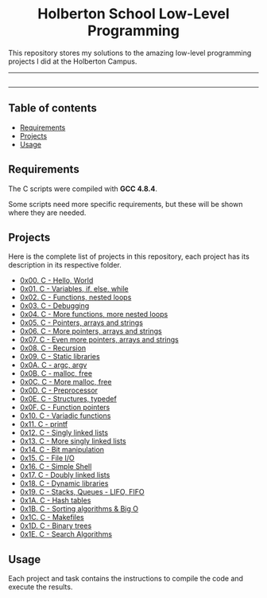 <h1 align="center">Holberton School Low-Level Programming</h1>
This repository stores my solutions to the amazing low-level programming projects I did at the Holberton Campus.

---

<p align="center">
<a target="_blank" href="https://www.alx.com/"><img src=""></a>
</p>

---

## Table of contents
- [Requirements](#requirements)
- [Projects](#projects)
- [Usage](#usage)

## Requirements

The C scripts were compiled with **GCC 4.8.4**.

Some scripts need more specific requirements, but these will be shown where they are needed.

## Projects
Here is the complete list of projects in this repository, each project has its description in its respective folder.

* [0x00. C - Hello, World](https://github.com/musfy/alx-low_level_programming/tree/master/0x00-hello_world)
* [0x01. C - Variables, if, else, while](https://github.com/monoprosito/alx-low_level_programming/tree/master/0x01-variables_if_else_while)
* [0x02. C - Functions, nested loops](https://github.com/monoprosito/alx-low_level_programming/tree/master/0x02-functions_nested_loops)
* [0x03. C - Debugging](https://github.com/monoprosito/alx-low_level_programming/tree/master/0x03-debugging)
* [0x04. C - More functions, more nested loops](https://github.com/monoprosito/alx-low_level_programming/tree/master/0x04-more_functions_nested_loops)
* [0x05. C - Pointers, arrays and strings](https://github.com/monoprosito/alx-low_level_programming/tree/master/0x05-pointers_arrays_strings)
* [0x06. C - More pointers, arrays and strings](https://github.com/monoprosito/alx-low_level_programming/tree/master/0x06-pointers_arrays_strings)
* [0x07. C - Even more pointers, arrays and strings](https://github.com/monoprosito/alx-low_level_programming/tree/master/0x07-pointers_arrays_strings)
* [0x08. C - Recursion](https://github.com/monoprosito/alx-low_level_programming/tree/master/0x08-recursion)
* [0x09. C - Static libraries](https://github.com/monoprosito/alx-low_level_programming/tree/master/0x09-static_libraries)
* [0x0A. C - argc, argv](https://github.com/monoprosito/alx-low_level_programming/tree/master/0x0A-argc_argv)
* [0x0B. C - malloc, free](https://github.com/monoprosito/alx-low_level_programming/tree/master/0x0B-malloc_free)
* [0x0C. C - More malloc, free](https://github.com/monoprosito/alx-low_level_programming/tree/master/0x0C-more_malloc_free)
* [0x0D. C - Preprocessor](https://github.com/monoprosito/alx-low_level_programming/tree/master/0x0D-preprocessor)
* [0x0E. C - Structures, typedef](https://github.com/monoprosito/alx-low_level_programming/tree/master/0x0E-structures_typedef)
* [0x0F. C - Function pointers](https://github.com/monoprosito/alx-low_level_programming/tree/master/0x0F-function_pointers)
* [0x10. C - Variadic functions](https://github.com/monoprosito/alx-low_level_programming/tree/master/0x10-variadic_functions)
* [0x11. C - printf](https://github.com/monoprosito/printf)
* [0x12. C - Singly linked lists](https://github.com/monoprosito/alx-low_level_programming/tree/master/0x12-singly_linked_lists)
* [0x13. C - More singly linked lists](https://github.com/monoprosito/alx-low_level_programming/tree/master/0x13-more_singly_linked_lists)
* [0x14. C - Bit manipulation](https://github.com/monoprosito/alx-low_level_programming/tree/master/0x14-bit_manipulation)
* [0x15. C - File I/O](https://github.com/monoprosito/alx-low_level_programming/tree/master/0x15-file_io)
* [0x16. C - Simple Shell](https://github.com/andreammgcol/simple_shell)
* [0x17. C - Doubly linked lists](https://github.com/monoprosito/alx-low_level_programming/tree/master/0x17-doubly_linked_lists)
* [0x18. C - Dynamic libraries](https://github.com/monoprosito/alx-low_level_programming/tree/master/0x18-dynamic_libraries)
* [0x19. C - Stacks, Queues - LIFO, FIFO](https://github.com/monoprosito/monty)
* [0x1A. C - Hash tables](https://github.com/monoprosito/alx-low_level_programming/tree/master/0x1A-hash_tables)
* [0x1B. C - Sorting algorithms & Big O](https://github.com/monoprosito/sorting_algorithms)
* [0x1C. C - Makefiles](https://github.com/monoprosito/alx-low_level_programming/tree/master/0x1C-makefiles)
* [0x1D. C - Binary trees](https://github.com/jormao/binary_trees)
* [0x1E. C - Search Algorithms](https://github.com/monoprosito/alx-low_level_programming/tree/master/0x1E-search_algorithms)

## Usage
Each project and task contains the instructions to compile the code and execute the results.
